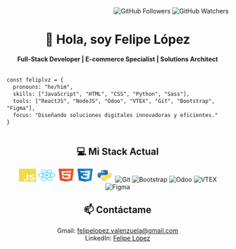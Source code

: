 <div align="right">
  <img src="https://img.shields.io/github/followers/feliplvz?color=pink&logo=github&style=for-the-badge" alt="GitHub Followers">
  <img src="https://img.shields.io/github/watchers/feliplvz/feliplvz?color=pink&logo=github&style=for-the-badge" alt="GitHub Watchers">
</div>

<h1 align="center">👋 Hola, soy Felipe López</h1>

<p align="center">
  <strong>Full-Stack Developer | E-commerce Specialist | Solutions Architect</strong>
</p>

<pre>
  <code class="language-javascript">
const feliplvz = {
  pronouns: "he/him",
  skills: ["JavaScript", "HTML", "CSS", "Python", "Sass"],
  tools: ["ReactJS", "NodeJS", "Odoo", "VTEX", "Git", "Bootstrap", "Figma"],
  focus: "Diseñando soluciones digitales innovadoras y eficientes."
}
  </code>
</pre>

<h2 align="center">💻 Mi Stack Actual</h2>
<p align="center">
  <img alt="JavaScript" height="30" width="40" src="https://raw.githubusercontent.com/devicons/devicon/master/icons/javascript/javascript-plain.svg">
  <img alt="React" height="30" width="40" src="https://raw.githubusercontent.com/devicons/devicon/master/icons/react/react-original.svg">
  <img alt="HTML5" height="30" width="40" src="https://raw.githubusercontent.com/devicons/devicon/master/icons/html5/html5-original.svg">
  <img alt="CSS3" height="30" width="40" src="https://raw.githubusercontent.com/devicons/devicon/master/icons/css3/css3-original.svg">
  <img alt="Python" height="30" width="40" src="https://raw.githubusercontent.com/devicons/devicon/master/icons/python/python-original.svg">
  <img alt="Git" height="30" width="40" src="https://www.vectorlogo.zone/logos/git-scm/git-scm-icon.svg">
  <img alt="Bootstrap" height="30" width="40" src="https://cdn.jsdelivr.net/gh/devicons/devicon/icons/bootstrap/bootstrap-plain-wordmark.svg">
  <img alt="Odoo" height="30" width="40" src="https://upload.wikimedia.org/wikipedia/commons/8/80/Odoo_logo.svg">
  <img alt="VTEX" height="30" width="40" src="https://upload.wikimedia.org/wikipedia/commons/b/ba/Vtex_logo.svg">
  <img alt="Figma" height="30" width="40" src="https://www.vectorlogo.zone/logos/figma/figma-icon.svg">
</p>

<h2 align="center">📫 Contáctame</h2>
<p align="center">
  Gmail: <a href="mailto:felipelopez.valenzuela@gmail.com">felipelopez.valenzuela@gmail.com</a><br>
  LinkedIn: <a href="https://www.linkedin.com/in/feliplvz/" target="_blank">Felipe López</a>
</p>
